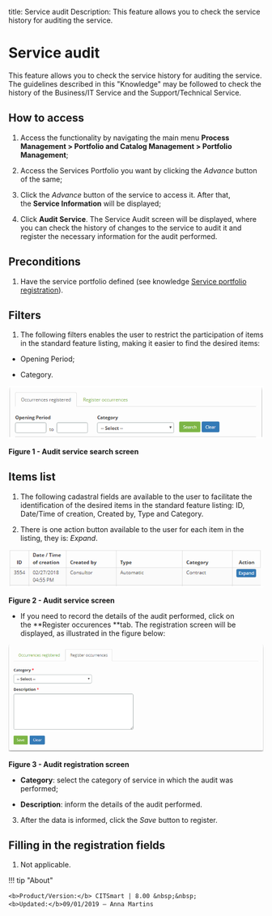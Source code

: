 title: Service audit
Description: This feature allows you to check the service history for auditing
the service.

# Service audit

This feature allows you to check the service history for auditing the service.
The guidelines described in this "Knowledge" may be followed to check the
history of the Business/IT Service and the Support/Technical Service.

How to access
-------------

1.  Access the functionality by navigating the main menu **Process
    Management > Portfolio and Catalog Management > Portfolio
    Management**;

2.  Access the Services Portfolio you want by clicking the *Advance* button of
    the same;

3.  Click the *Advance* button of the service to access it. After that,
    the **Service Information** will be displayed;

4.  Click **Audit Service**. The Service Audit screen will be displayed, where
    you can check the history of changes to the service to audit it and register
    the necessary information for the audit performed.

Preconditions
-------------

1.  Have the service portfolio defined (see knowledge [Service portfolio
    registration][1]).

Filters
-------

1.  The following filters enables the user to restrict the participation of
    items in the standard feature listing, making it easier to find the desired
    items:

-   Opening Period;

-   Category.

![figure](images/audit-1.png)

**Figure 1 - Audit service search screen**

Items list
----------

1.  The following cadastral fields are available to the user to facilitate the
    identification of the desired items in the standard feature listing: ID,
    Date/Time of creation, Created by, Type and Category.

2.  There is one action button available to the user for each item in the
    listing, they is: *Expand*.

   ![figure](images/audit-2.png)
   
   **Figure 2 - Audit service screen**

-   If you need to record the details of the audit performed, click on
    the **Register occurences **tab. The registration screen will be displayed,
    as illustrated in the figure below:

   ![figure](images/audit-3.png)
   
   **Figure 3 - Audit registration screen**

-   **Category**: select the category of service in which the audit was
    performed;

-   **Description**: inform the details of the audit performed.

3.  After the data is informed, click the *Save* button to register.

Filling in the registration fields
----------------------------------

1.  Not applicable.


[1]:/en-us/citsmart-platform-7/processes/portfolio-and-catalog/register.html

!!! tip "About"

    <b>Product/Version:</b> CITSmart | 8.00 &nbsp;&nbsp;
    <b>Updated:</b>09/01/2019 – Anna Martins
